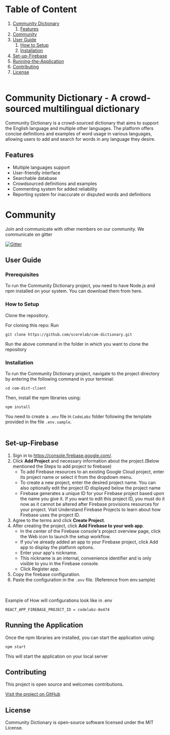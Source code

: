 # Table of Content
1. [Community Dictionary](#community-dictionary---a-crowd-sourced-multilingual-dictionary)
    1. [Features](#Features)
2. [Community](#community)
3. [User Guide](#user-guide)
    1. [How to Setup](#how-to-setup)
    2. [Installation](#installation)
5. [Set-up-Firebase](#set-up-firebase)
5. [Running-the-Application](#running-the-application)
6. [Contributing](#contributing)
7. [License](#license)
<br /><br />
# Community Dictionary - A crowd-sourced multilingual dictionary
Community Dictionary is a crowd-sourced dictionary that aims to support the English language and multiple other languages. The platform offers concise definitions and examples of word usage in various languages, allowing users to add and search for words in any language they desire.

## Features
 - Multiple languages support
 - User-friendly interface
 - Searchable database
 - Crowdsourced definitions and examples
 - Commenting system for added reliability
 - Reporting system for inaccurate or disputed words and definitions

# Community 

Join and communicate with other members on our community. We communicate on gitter

[![Gitter](https://badges.gitter.im/scorelab/CodeLabz.svg)](https://gitter.im/scorelab/CodeLabz?utm_source=badge&utm_medium=badge&utm_campaign=pr-badge)


## User Guide 

### Prerequisites
To run the Community Dictionary project, you need to have Node.js and npm installed on your system. You can download them from here.
### How to Setup

Clone the repository.

For cloning this repo: Run 
```
git clone https://github.com/scorelab/com-dictionary.git
```
Run the above command in the folder in which you want to clone the repository
### Installation
To run the Community Dictionary project, navigate to the project directory by entering the following command in your terminal:

```
cd com-dict-client
```
Then, install the npm libraries using:

```
npm install
```

You need to create a `.env` file in `CodeLabz` folder following the template provided in the file `.env.sample`.<br/> <br/>


## Set-up-Firebase
1. Sign in to https://console.firebase.google.com/.
2. Click **Add Project** and necessary information about the project.(Below mentioned the Steps to add project to firebase) 
    - To add Firebase resources to an existing Google Cloud project, enter its project name or select it from the dropdown menu.
    - To create a new project, enter the desired project name. You can also optionally edit the project ID displayed below the project name
    - Firebase generates a unique ID for your Firebase project based upon the name you give it. If you want to edit this project ID, you must do it now as it cannot be altered after Firebase provisions resources for your project. Visit Understand Firebase Projects to learn about how Firebase uses the project ID.
3. Agree to the terms and click **Create Project**.
4. After creating the project, click **Add Firebase to your web app**.
    - In the center of the Firebase console's project overview page, click the Web icon  to launch the setup workflow.
    - If you've already added an app to your Firebase project, click Add app to display the platform options.
    - Enter your app's nickname.
    - This nickname is an internal, convenience identifier and is only visible to you in the Firebase console.
    - Click Register app.
5. Copy the firebase configuration.
6. Paste the configuration in the `.env` file. (Reference from env.sample)

<br /><br />
Example of How will configurations look like in .env
```
REACT_APP_FIREBASE_PROJECT_ID = codelabz-8e474
```


## Running the Application
Once the npm libraries are installed, you can start the application using:

```
npm start
```

This will start the application on your local server

## Contributing

This project is open source and welcomes contributions. 

[Visit the project on GitHub](https://github.com/scorelab/com-dictionary)

## License
Community Dictionary is open-source software licensed under the MIT License.